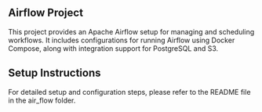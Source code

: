 ## Airflow Project
This project provides an Apache Airflow setup for managing and scheduling workflows. It includes configurations for running Airflow using Docker Compose, along with integration support for PostgreSQL and S3.

## Setup Instructions
For detailed setup and configuration steps, please refer to the README file in the air_flow folder.
